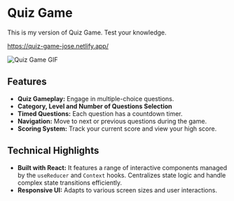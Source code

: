 # Quiz Game

This is my version of Quiz Game. Test your knowledge.

https://quiz-game-jose.netlify.app/

![Quiz Game GIF](https://res.cloudinary.com/du9kornnt/image/upload/v1700208951/nt5mkp1npnrzylllr77q.gif)


## Features
- **Quiz Gameplay:** Engage in multiple-choice questions.
- **Category, Level and Number of Questions Selection**
- **Timed Questions:** Each question has a countdown timer.
- **Navigation:** Move to next or previous questions during the game.
- **Scoring System:** Track your current score and view your high score.

## Technical Highlights
- **Built with React:** It features a range of interactive components managed by the `useReducer` and `Context` hooks. Centralizes state logic and handle complex state transitions efficiently.
- **Responsive UI:** Adapts to various screen sizes and user interactions.
